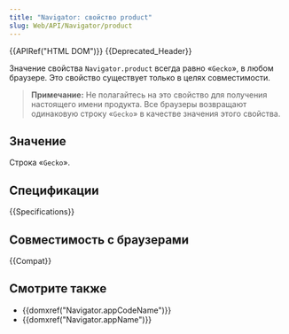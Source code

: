 ```yaml
---
title: "Navigator: свойство product"
slug: Web/API/Navigator/product
---
```


{{APIRef("HTML DOM")}} {{Deprecated_Header}}

Значение свойства `Navigator.product` всегда равно «`Gecko`», в любом браузере. Это свойство существует только в целях совместимости.

> **Примечание:** Не полагайтесь на это свойство для получения настоящего имени продукта. Все браузеры возвращают одинаковую строку «`Gecko`» в качестве значения этого свойства.

## Значение

Строка «`Gecko`».

## Спецификации

{{Specifications}}

## Совместимость с браузерами

{{Compat}}

## Смотрите также

- {{domxref("Navigator.appCodeName")}}
- {{domxref("Navigator.appName")}}
